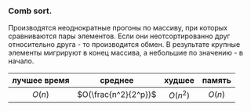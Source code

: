 ### Comb sort. ###

Производятся неоднократные прогоны по массиву, при которых сравниваются пары элементов. Если они неотсортированно друг относительно друга - то производится обмен. В результате крупные элементы мигрируют в конец массива, а небольшие по значению - в начало.

| лучшее время | среднее | худшее | память |
|:------------:|:-------:|:------:|:------:|
| $O(n)$ | $O(\frac{n^2}{2^p})$ | $O(n^{2})$ | $O(n)$ |